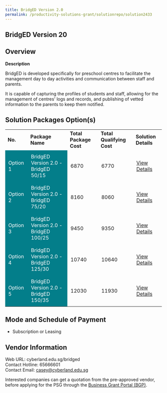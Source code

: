 ```yaml
---
title: BridgED Version 2.0
permalink: /productivity-solutions-grant/solutionrepo/solution2433
---
```


## BridgED Version 20

## Overview

**Description**

BridgED is developed specifically for preschool centres to facilitate the management day to day activities and communication between staff and parents.  

It is capable of capturing the profiles of students and staff, allowing for the management of centres' logs and records, and publishing of vetted information to the parents to keep them notified.

## Solution Packages Option(s)

<table>
<tr>
<td><b>No.</b></td>
<td><b>Package Name</b></td>
<td><b>Total Package Cost</b></td>
<td><b>Total Qualifying Cost</b></td>
<td><b>Solution Details</b></td>
</tr>
<tr>
<td style='padding: 10px; background-color: #037E8A; color: #FFFFFF;'>Option 1</td>
<td style='padding: 10px; background-color: #037E8A; color: #FFFFFF;'>BridgED Version 2.0 - BridgED 50/15</td>
<td style='padding: 10px;'>6870</td>
<td style='padding: 10px;'>6770</td>
<td style='padding: 10px;'><a href='https://www.gobusiness.gov.sg/images/psg/Desensitised_Cyberland_20200637_Annex_3_Part_1.pdf' target='_blank'>View Details</a></td>
</tr>
<tr>
<td style='padding: 10px; background-color: #037E8A; color: #FFFFFF;'>Option 2</td>
<td style='padding: 10px; background-color: #037E8A; color: #FFFFFF;'>BridgED Version 2.0 - BridgED 75/20</td>
<td style='padding: 10px;'>8160</td>
<td style='padding: 10px;'>8060</td>
<td style='padding: 10px;'><a href='https://www.gobusiness.gov.sg/images/psg/Desensitised_Cyberland_20200637_Annex_3_Part_2.pdf' target='_blank'>View Details</a></td>
</tr>
<tr>
<td style='padding: 10px; background-color: #037E8A; color: #FFFFFF;'>Option 3</td>
<td style='padding: 10px; background-color: #037E8A; color: #FFFFFF;'>BridgED Version 2.0 - BridgED 100/25</td>
<td style='padding: 10px;'>9450</td>
<td style='padding: 10px;'>9350</td>
<td style='padding: 10px;'><a href='https://www.gobusiness.gov.sg/images/psg/Desensitised_Cyberland_20200637_Annex_3_Part_3.pdf' target='_blank'>View Details</a></td>
</tr>
<tr>
<td style='padding: 10px; background-color: #037E8A; color: #FFFFFF;'>Option 4</td>
<td style='padding: 10px; background-color: #037E8A; color: #FFFFFF;'>BridgED Version 2.0 - BridgED 125/30</td>
<td style='padding: 10px;'>10740</td>
<td style='padding: 10px;'>10640</td>
<td style='padding: 10px;'><a href='https://www.gobusiness.gov.sg/images/psg/Desensitised_Cyberland_20200637_Annex_3_Part_4.pdf' target='_blank'>View Details</a></td>
</tr>
<tr>
<td style='padding: 10px; background-color: #037E8A; color: #FFFFFF;'>Option 5</td>
<td style='padding: 10px; background-color: #037E8A; color: #FFFFFF;'>BridgED Version 2.0 - BridgED 150/35</td>
<td style='padding: 10px;'>12030</td>
<td style='padding: 10px;'>11930</td>
<td style='padding: 10px;'><a href='https://www.gobusiness.gov.sg/images/psg/Desensitised_Cyberland_20200637_Annex_3_Part_5.pdf' target='_blank'>View Details</a></td>
</tr>
</table>

## Mode and Schedule of Payment

 - Subscription or Leasing

## Vendor Information

 Web URL: cyberland.edu.sg/bridged <br>Contact Hotline: 65666601 <br>Contact Email: casey@cyberland.edu.sg <br>

Interested companies can get a quotation from the pre-approved vendor, before applying for the PSG through the <a href='https://www.businessgrants.gov.sg/' target='_blank' rel='noopener'>Business Grant Portal (BGP)</a>.

<script src="/jquery/resize-tables.js"></script>
